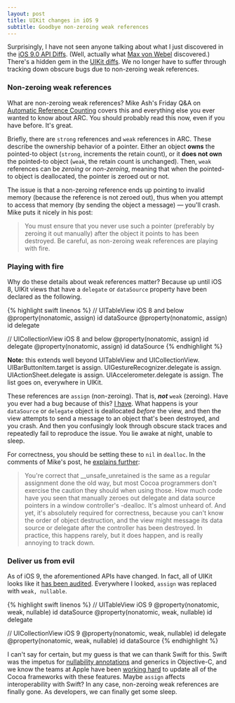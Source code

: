 ```yaml
---
layout: post
title: UIKit changes in iOS 9
subtitle: Goodbye non-zeroing weak references
---
```


Surprisingly, I have not seen anyone talking about what I just discovered in the [iOS 9.0 API Diffs](https://developer.apple.com/library/prerelease/ios/releasenotes/General/iOS90APIDiffs/index.html#//apple_ref/doc/uid/TP40016222). (Well, actually what [Max von Webel](https://twitter.com/343max/status/654513094559817728) discovered.) There's a hidden gem in the [UIKit diffs](https://developer.apple.com/library/prerelease/ios/releasenotes/General/iOS90APIDiffs/Objective-C/UIKit.html). We no longer have to suffer through tracking down obscure bugs due to non-zeroing weak references.

<!--excerpt-->

### Non-zeroing weak references

What are non-zeroing weak references? Mike Ash's Friday Q&A on [Automatic Reference Counting](https://mikeash.com/pyblog/friday-qa-2011-09-30-automatic-reference-counting.html) covers this and everything else you ever wanted to know about ARC. You should probably read this now, even if you have before. It's great.

Briefly, there are `strong` references and `weak` references in ARC. These describe the ownership behavior of a pointer. Either an object **owns** the pointed-to object (`strong`, increments the retain count), or it **does not own** the pointed-to object (`weak`, the retain count is unchanged). Then, `weak` references can be *zeroing* or *non-zeroing*, meaning that when the pointed-to object is deallocated, the pointer is zeroed out or not.

The issue is that a non-zeroing reference ends up pointing to invalid memory (because the reference is not zeroed out), thus when you attempt to access that memory (by sending the object a message) &mdash; you'll crash. Mike puts it nicely in his post:

>You must ensure that you never use such a pointer (preferably by zeroing it out manually) after the object it points to has been destroyed. Be careful, as non-zeroing weak references are playing with fire.

### Playing with fire

Why do these details about weak references matter? Because up until iOS 8, UIKit views that have a `delegate` or `dataSource` property have been declared as the following.

{% highlight swift linenos %}
// UITableView iOS 8 and below
@property(nonatomic, assign) id<UITableViewDataSource> dataSource
@property(nonatomic, assign) id<UITableViewDelegate> delegate

// UICollectionView iOS 8 and below
@property(nonatomic, assign) id<UICollectionViewDelegate> delegate
@property(nonatomic, assign) id<UICollectionViewDataSource> dataSource
{% endhighlight %}

<span class="text-muted"><b>Note:</b> this extends well beyond UITableView and UICollectionView. UIBarButtonItem.target is assign. UIGestureRecognizer.delegate is assign. UIActionSheet.delegate is assign. UIAccelerometer.delegate is assign. The list goes on, everywhere in UIKit.</span>

These references are `assign` (non-zeroing). That is, _**not**_ `weak` (zeroing). Have you ever had a bug because of this? [I have](https://github.com/jessesquires/JSQMessagesViewController/issues/201). What happens is your `dataSource` or `delegate` object is deallocated *before* the view, and then the view attempts to send a message to an object that's been destroyed, and you crash. And then you confusingly look through obscure stack traces and repeatedly fail to reproduce the issue. You lie awake at night, unable to sleep.

For correctness, you should be setting these to `nil` in `dealloc`. In the comments of Mike's post, he [explains further](https://mikeash.com/pyblog/friday-qa-2011-09-30-automatic-reference-counting.html#comment-4010c9e897b775d2d9a6f2eca3baa77e):

>You're correct that __unsafe_unretained is the same as a regular assignment done the old way, but most Cocoa programmers don't exercise the caution they should when using those. How much code have you seen that manually zeroes out delegate and data source pointers in a window controller's -dealloc. It's almost unheard of. And yet, it's absolutely required for correctness, because you can't know the order of object destruction, and the view might message its data source or delegate after the controller has been destroyed. In practice, this happens rarely, but it does happen, and is really annoying to track down.

### Deliver us from evil

As of iOS 9, the aforementioned APIs have changed. In fact, all of UIKit looks like it [has been audited](https://developer.apple.com/library/prerelease/ios/releasenotes/General/iOS90APIDiffs/Objective-C/UIKit.html). Everywhere I looked, `assign` was replaced with `weak, nullable`.

{% highlight swift linenos %}
// UITableView iOS 9
@property(nonatomic, weak, nullable) id<UITableViewDataSource> dataSource
@property(nonatomic, weak, nullable) id<UITableViewDelegate> delegate

// UICollectionView iOS 9
@property(nonatomic, weak, nullable) id<UICollectionViewDelegate> delegate
@property(nonatomic, weak, nullable) id<UICollectionViewDataSource> dataSource
{% endhighlight %}

I can't say for certain, but my guess is that we can thank Swift for this. Swift was the impetus for [nullability annotations](https://developer.apple.com/swift/blog/?id=25) and generics in Objective-C, and we know the teams at Apple have been [working hard](https://developer.apple.com/swift/blog/?id=31) to update all of the Cocoa frameworks with these features. Maybe `assign` affects interoperability with Swift? In any case, non-zeroing weak references are finally gone. As developers, we can finally get some sleep.
